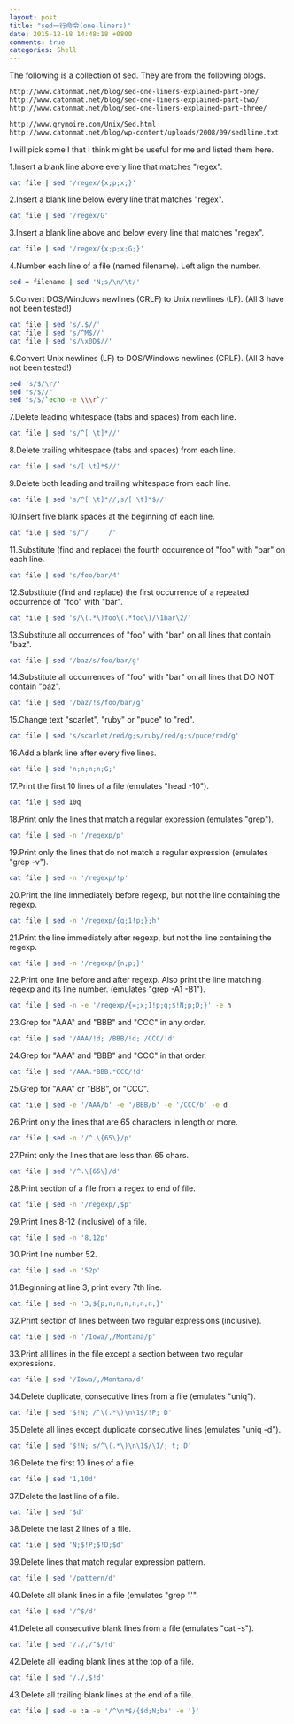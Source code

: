 ```yaml
---
layout: post
title: "sed一行命令(one-liners)"
date: 2015-12-18 14:48:18 +0800
comments: true
categories: Shell
---
```

The following is a collection of sed. They are from the following blogs.

```html
http://www.catonmat.net/blog/sed-one-liners-explained-part-one/
http://www.catonmat.net/blog/sed-one-liners-explained-part-two/
http://www.catonmat.net/blog/sed-one-liners-explained-part-three/

http://www.grymoire.com/Unix/Sed.html
http://www.catonmat.net/blog/wp-content/uploads/2008/09/sed1line.txt
```

I will pick some I that I think might be useful for me and listed them here.

1.Insert a blank line above every line that matches "regex".

```sh
cat file | sed '/regex/{x;p;x;}'
```

2.Insert a blank line below every line that matches "regex".

```sh
cat file | sed '/regex/G'
```

3.Insert a blank line above and below every line that matches "regex".

```sh
cat file | sed '/regex/{x;p;x;G;}'
```

4.Number each line of a file (named filename). Left align the number.

```sh
sed = filename | sed 'N;s/\n/\t/'
```

5.Convert DOS/Windows newlines (CRLF) to Unix newlines (LF). (All 3 have not been tested!)

```sh
cat file | sed 's/.$//'
cat file | sed 's/^M$//'
cat file | sed 's/\x0D$//'
```

6.Convert Unix newlines (LF) to DOS/Windows newlines (CRLF). (All 3 have not been tested!)

```sh
sed 's/$/\r/'
sed "s/$//"
sed "s/$/`echo -e \\\r`/"
```

7.Delete leading whitespace (tabs and spaces) from each line.

```sh
cat file | sed 's/^[ \t]*//'
```

8.Delete trailing whitespace (tabs and spaces) from each line.

```sh
cat file | sed 's/[ \t]*$//'
```

9.Delete both leading and trailing whitespace from each line.

```sh
cat file | sed 's/^[ \t]*//;s/[ \t]*$//'
```

10.Insert five blank spaces at the beginning of each line.

```sh
cat file | sed 's/^/     /'
```

11.Substitute (find and replace) the fourth occurrence of "foo" with "bar" on each line.

```sh
cat file | sed 's/foo/bar/4'
```

12.Substitute (find and replace) the first occurrence of a repeated occurrence of "foo" with "bar".

```sh
cat file | sed 's/\(.*\)foo\(.*foo\)/\1bar\2/'
```

13.Substitute all occurrences of "foo" with "bar" on all lines that contain "baz".

```sh
cat file | sed '/baz/s/foo/bar/g'
```

14.Substitute all occurrences of "foo" with "bar" on all lines that DO NOT contain "baz".

```sh
cat file | sed '/baz/!s/foo/bar/g'
```

15.Change text "scarlet", "ruby" or "puce" to "red".

```sh
cat file | sed 's/scarlet/red/g;s/ruby/red/g;s/puce/red/g'
```

16.Add a blank line after every five lines.

```sh
cat file | sed 'n;n;n;n;G;'
```

17.Print the first 10 lines of a file (emulates "head -10").

```sh
cat file | sed 10q
```

18.Print only the lines that match a regular expression (emulates "grep").

```sh
cat file | sed -n '/regexp/p'
```

19.Print only the lines that do not match a regular expression (emulates "grep -v").

```sh
cat file | sed -n '/regexp/!p'
```

20.Print the line immediately before regexp, but not the line containing the regexp.

```sh
cat file | sed -n '/regexp/{g;1!p;};h'
```

21.Print the line immediately after regexp, but not the line containing the regexp.

```sh
cat file | sed -n '/regexp/{n;p;}'
```

22.Print one line before and after regexp. Also print the line matching regexp and its line number. (emulates "grep -A1 -B1").

```sh
cat file | sed -n -e '/regexp/{=;x;1!p;g;$!N;p;D;}' -e h
```

23.Grep for "AAA" and "BBB" and "CCC" in any order.

```sh
cat file | sed '/AAA/!d; /BBB/!d; /CCC/!d'
```

24.Grep for "AAA" and "BBB" and "CCC" in that order.

```sh
cat file | sed '/AAA.*BBB.*CCC/!d'
```

25.Grep for "AAA" or "BBB", or "CCC".

```sh
cat file | sed -e '/AAA/b' -e '/BBB/b' -e '/CCC/b' -e d
```

26.Print only the lines that are 65 characters in length or more.

```sh
cat file | sed -n '/^.\{65\}/p'
```

27.Print only the lines that are less than 65 chars.

```sh
cat file | sed '/^.\{65\}/d'
```

28.Print section of a file from a regex to end of file.

```sh
cat file | sed -n '/regexp/,$p'
```

29.Print lines 8-12 (inclusive) of a file.

```sh
cat file | sed -n '8,12p'
```

30.Print line number 52.

```sh
cat file | sed -n '52p'
```

31.Beginning at line 3, print every 7th line.

```sh
cat file | sed -n '3,${p;n;n;n;n;n;n;}'
```

32.Print section of lines between two regular expressions (inclusive).

```sh
cat file | sed -n '/Iowa/,/Montana/p'
```

33.Print all lines in the file except a section between two regular expressions.

```sh
cat file | sed '/Iowa/,/Montana/d'
```

34.Delete duplicate, consecutive lines from a file (emulates "uniq").

```sh
cat file | sed '$!N; /^\(.*\)\n\1$/!P; D'
```

35.Delete all lines except duplicate consecutive lines (emulates "uniq -d").

```sh
cat file | sed '$!N; s/^\(.*\)\n\1$/\1/; t; D'
```

36.Delete the first 10 lines of a file.

```sh
cat file | sed '1,10d'
```

37.Delete the last line of a file.

```sh
cat file | sed '$d'
```

38.Delete the last 2 lines of a file.

```sh
cat file | sed 'N;$!P;$!D;$d'
```

39.Delete lines that match regular expression pattern.

```sh
cat file | sed '/pattern/d'
```

40.Delete all blank lines in a file (emulates "grep '.'".

```sh
cat file | sed '/^$/d'
```

41.Delete all consecutive blank lines from a file (emulates "cat -s").

```sh
cat file | sed '/./,/^$/!d'
```

42.Delete all leading blank lines at the top of a file.

```sh
cat file | sed '/./,$!d'
```

43.Delete all trailing blank lines at the end of a file.

```sh
cat file | sed -e :a -e '/^\n*$/{$d;N;ba' -e '}'
```